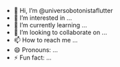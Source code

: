 - 👋 Hi, I’m @universobotonistaflutter
- 👀 I’m interested in ...
- 🌱 I’m currently learning ...
- 💞️ I’m looking to collaborate on ...
- 📫 How to reach me ...
- 😄 Pronouns: ...
- ⚡ Fun fact: ...

<!---
universobotonistaflutter/universobotonistaflutter is a ✨ special ✨ repository because its `README.md` (this file) appears on your GitHub profile.
You can click the Preview link to take a look at your changes.
--->
